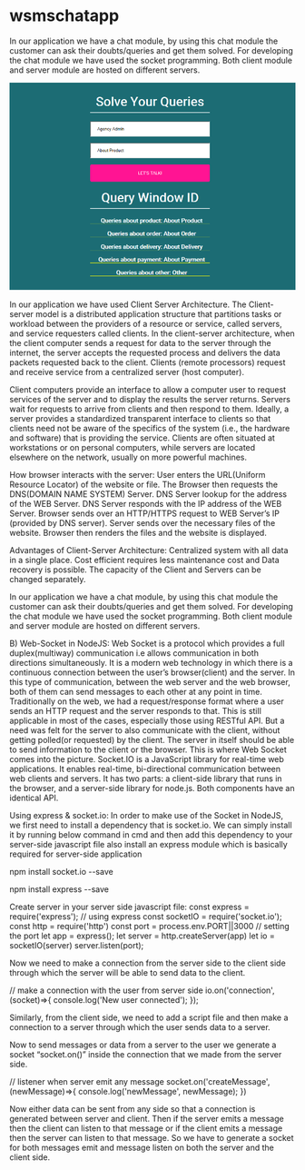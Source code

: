 # wsmschatapp

In our application we have a chat module, by using this chat module the customer can ask their doubts/queries and get them solved. For developing the chat module we have used the socket programming. Both client module and server module are hosted on different servers.

![GitHub Logo](https://github.com/shubhamrajput0369/wsmschatapp/blob/main/wsmschatappinterface.png)

In our application we have used Client Server Architecture.
The Client-server model is a distributed application structure that partitions tasks or workload between the providers of a resource or service, called servers, and service requesters called clients. In the client-server architecture, when the client computer sends a request for data to the server through the internet, the server accepts the requested process and delivers the data packets requested back to the client. Clients (remote processors) request and receive service from a centralized server (host computer).

Client computers provide an interface to allow a computer user to request services of the server and to display the results the server returns. Servers wait for requests to arrive from clients and then respond to them. Ideally, a server provides a standardized transparent interface to clients so that clients need not be aware of the specifics of the system (i.e., the hardware and software) that is providing the service. Clients are often situated at workstations or on personal computers, while servers are located elsewhere on the network, usually on more powerful machines.

How browser interacts with the server:
User enters the URL(Uniform Resource Locator) of the website or file. The Browser then requests the DNS(DOMAIN NAME SYSTEM) Server.
DNS Server lookup for the address of the WEB Server.
DNS Server responds with the IP address of the WEB Server.
Browser sends over an HTTP/HTTPS request to WEB Server’s IP (provided by DNS server).
Server sends over the necessary files of the website.
Browser then renders the files and the website is displayed. 

Advantages of Client-Server Architecture:
Centralized system with all data in a single place.
Cost efficient requires less maintenance cost and Data recovery is possible.
The capacity of the Client and Servers can be changed separately.

In our application we have a chat module, by using this chat module the customer can ask their doubts/queries and get them solved. For developing the chat module we have used the socket programming. Both client module and server module are hosted on different servers.

B) Web-Socket in NodeJS:
Web Socket is a protocol which provides a full duplex(multiway) communication i.e allows communication in both directions simultaneously.
It is a modern web technology in which there is a continuous connection between the user’s browser(client) and the server. In this type of communication, between the web server and the web browser, both of them can send messages to each other at any point in time. 
Traditionally on the web, we had a request/response format where a user sends an HTTP request and the server responds to that. This is still applicable in most of the cases, especially those using RESTful API. But a need was felt for the server to also communicate with the client, without getting polled(or requested) by the client. The server in itself should be able to send information to the client or the browser. This is where Web Socket comes into the picture.
Socket.IO is a JavaScript library for real-time web applications. It enables real-time, bi-directional communication between web clients and servers. It has two parts: a client-side library that runs in the browser, and a server-side library for node.js. Both components have an identical API.

Using express & socket.io:
In order to make use of the Socket in NodeJS, we first need to install a dependency that is socket.io. We can simply install it by running below command in cmd and then add this dependency to your server-side javascript file also install an express module which is basically required for server-side application

npm install socket.io --save

npm install express --save

Create server in your server side javascript file:
const express = require('express'); // using express
const socketIO = require('socket.io');
const http = require('http') 
const port = process.env.PORT||3000 // setting the port 
let app = express();
let server = http.createServer(app)
let io = socketIO(server)
server.listen(port);

Now we need to make a connection from the server side to the client side through which the server will be able to send data to the client.

// make a connection with the user from server side
io.on('connection', (socket)=>{
  console.log('New user connected');
});

Similarly, from the client side, we need to add a script file and then make a connection to a server through which the user sends data to a server.
<script src="/socket.io/socket.io.js"></script>
<script>
var socket=io()
// make connection with server from user side
socket.on('connect', function(){
  console.log('Connected to Server')
});
</script>
 
Now to send messages or data from a server to the user we generate a socket “socket.on()” inside the connection that we made from the server side.

// listener when server emit any message
socket.on('createMessage', (newMessage)=>{
    console.log('newMessage', newMessage);
  })

Now either data can be sent from any side so that a connection is generated between server and client. Then if the server emits a message then the client can listen to that message or if the client emits a message then the server can listen to that message. So we have to generate a socket for both messages emit and message listen on both the server and the client side.

